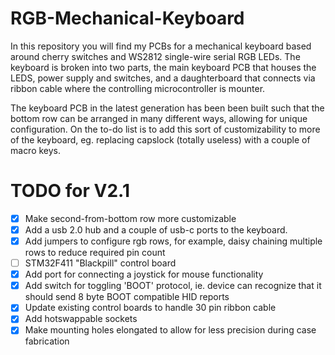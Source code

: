 # RGB-Mechanical-Keyboard

In this repository you will find my PCBs for a mechanical keyboard based around cherry switches and WS2812 single-wire serial RGB LEDs.
The keyboard is broken into two parts, the main keyboard PCB that houses the LEDS, power supply and switches, and a daughterboard that connects via ribbon cable where the controlling microcontroller is mounter.

The keyboard PCB in the latest generation has been been built such that the bottom row can be arranged in many different ways, allowing for unique configuration.
On the to-do list is to add this sort of customizability to more of the keyboard, eg. replacing capslock (totally useless) with a couple of macro keys.

# TODO for V2.1

- [x] Make second-from-bottom row more customizable
- [x] Add a usb 2.0 hub and a couple of usb-c ports to the keyboard.
- [X] Add jumpers to configure rgb rows, for example, daisy chaining multiple rows to reduce required pin count
- [ ] STM32F411 "Blackpill" control board
- [X] Add port for connecting a joystick for mouse functionality
- [X] Add switch for toggling 'BOOT' protocol, ie. device can recognize that it should send 8 byte BOOT compatible HID reports
- [X] Update existing control boards to handle 30 pin ribbon cable
- [X] Add hotswappable sockets
- [X] Make mounting holes elongated to allow for less precision during case fabrication
